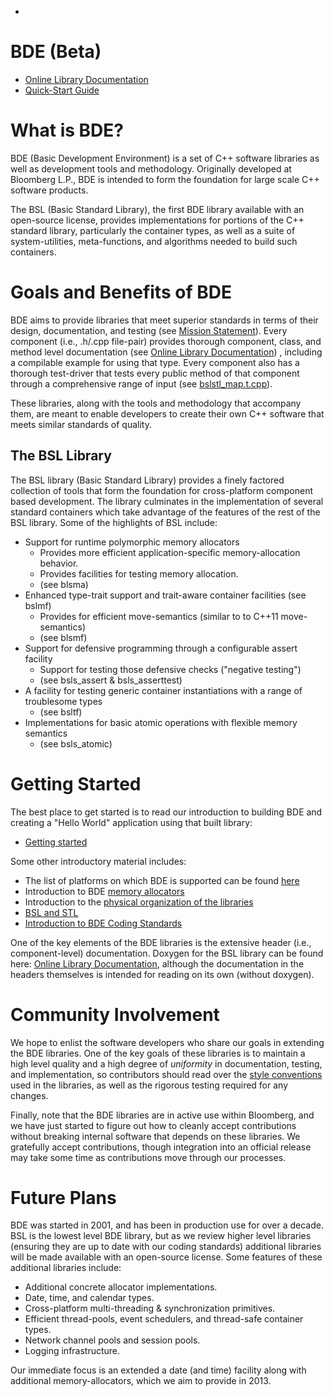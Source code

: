 -
BDE (Beta)
==========
* [Online Library Documentation]()
* [Quick-Start Guide](https://github.com/bloomberg/bde/wiki/Getting-Started)

What is BDE?
============
BDE (Basic Development Environment) is a set of C++ software libraries as 
well as development tools and methodology.   Originally developed at 
Bloomberg L.P., BDE is intended to form the foundation for large scale C++
software products. 

The BSL (Basic Standard Library), the first BDE library available with an 
open-source license, provides implementations for portions of the C++ 
standard library, particularly the container types, as well as a suite of
system-utilities, meta-functions, and algorithms needed to build such 
containers.

Goals and Benefits of BDE
=========================
BDE aims to provide libraries that meet superior standards in terms of their
design, documentation, and testing
(see [Mission Statement](https://github.com/bloomberg/bde/wiki/Mission-Statement)). 
Every component (i.e., .h/.cpp file-pair) provides thorough component, class, and
method level documentation 
(see [Online Library Documentation]())
, including a compilable example for using that type.  Every component also
has a thorough test-driver that tests every public method of that component 
through a comprehensive range of input 
(see [bslstl_map.t.cpp](https://github.com/bloomberg/bde/blob/master/groups/bsl/bslstl/bslstl_map.t.cpp)).

These libraries, along with the tools and methodology that accompany them, 
are meant to enable developers to create their own C++ software that meets 
similar standards of quality.

The BSL Library
---------------
The BSL library (Basic Standard Library) provides a finely factored collection
of tools that form the foundation for cross-platform component based
development.  The library culminates in the implementation of several standard
containers which take advantage of the features of the rest of the BSL library.
Some of the highlights of BSL include:

* Support for runtime polymorphic memory allocators
  * Provides more efficient application-specific memory-allocation behavior.
  * Provides facilities for testing memory allocation.
  * (see blsma)
* Enhanced type-trait support and trait-aware container facilities (see bslmf)
  * Provides for efficient move-semantics (similar to to C++11 move-semantics)
  * (see blsmf)
* Support for defensive programming through a configurable assert facility
  * Support for testing those defensive checks ("negative testing")
  * (see bsls_assert & bsls_asserttest)
* A facility for testing generic container instantiations with a range of
  troublesome types
  * (see bsltf)
* Implementations for basic atomic operations with flexible memory semantics
  * (see bsls_atomic)

Getting Started
===============
The best place to get started is to read our introduction to building BDE and creating a
"Hello World" application using that built library:

* [Getting started](https://github.com/bloomberg/bde/wiki/Getting-Started)

Some other introductory material includes:
* The list of platforms on which BDE is supported can be found [here](https://github.com/bloomberg/bde/wiki/Supported-Platforms)
* Introduction to BDE [memory allocators](https://github.com/bloomberg/bde/wiki/BDE-Allocator-model)
* Introduction to the [physical organization of the libraries](https://github.com/bloomberg/bde/wiki/physical-code-organization)
* [BSL and STL](https://github.com/bloomberg/bde/wiki/BSL-and-STL)
* [Introduction to BDE Coding Standards](https://github.com/bloomberg/bde/wiki/Introduction-to-BDE-Coding-Standards)

One of the key elements of the BDE libraries is the extensive header
(i.e., component-level) documentation. Doxygen for the BSL library can be
found here: 
[Online Library Documentation](), 
although the documentation in the headers themselves is intended for 
reading on its own (without doxygen).

Community Involvement
=====================
We hope to enlist the software developers who share our goals in extending
the BDE libraries.  One of the key goals of these libraries is to
maintain a high level quality and a high degree of *uniformity* in documentation,
testing, and implementation, so contributors should read over the 
[style conventions](https://github.com/bloomberg/bde/wiki/Introduction-to-BDE-Coding-Standards) 
used in the libraries, as well as the rigorous testing required for any changes.

Finally, note that the BDE libraries are in active use within Bloomberg, and we
have just started to figure out how to cleanly accept contributions without
breaking internal software that depends on these libraries.  We gratefully accept 
contributions, though integration into an official release may take some 
time as contributions move through our processes.

Future Plans
============
BDE was started in 2001, and has been in production use for over a decade.
BSL is the lowest level BDE library, but as we review higher level libraries
(ensuring they are up to date with our coding standards) additional libraries
will be made available with an open-source license.  Some features of these
additional libraries include:

* Additional concrete allocator implementations.
* Date, time, and calendar types.
* Cross-platform multi-threading & synchronization primitives.
* Efficient thread-pools, event schedulers, and thread-safe container types.
* Network channel pools and session pools.
* Logging infrastructure.

Our immediate focus is an extended a date (and time) facility along with
additional memory-allocators, which we aim to provide in 2013.
